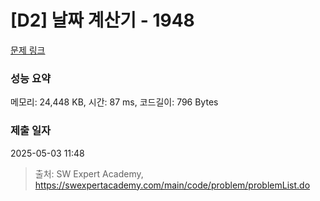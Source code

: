 # [D2] 날짜 계산기 - 1948 

[문제 링크](https://swexpertacademy.com/main/code/problem/problemDetail.do?contestProbId=AV5PnnU6AOsDFAUq) 

### 성능 요약

메모리: 24,448 KB, 시간: 87 ms, 코드길이: 796 Bytes

### 제출 일자

2025-05-03 11:48



> 출처: SW Expert Academy, https://swexpertacademy.com/main/code/problem/problemList.do